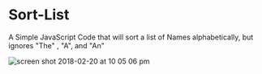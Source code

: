 # Sort-List
A Simple JavaScript Code that will sort a list of Names alphabetically, but ignores "The" , "A", and "An"


![screen shot 2018-02-20 at 10 05 06 pm](https://user-images.githubusercontent.com/30717546/36436448-47848290-168a-11e8-971f-9da9f98246fc.png)

